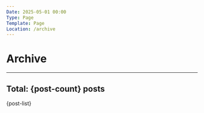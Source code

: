 ```yaml
---
Date: 2025-05-01 00:00
Type: Page
Template: Page
Location: /archive
---
```


# Archive

---

## Total: {post-count} posts

{post-list}

<!-- <form action="/" method="get" class="search">
<label for="search"></label>
<input type="text" name="search">
<button type="submit">SEARCH</button>
</form> -->
